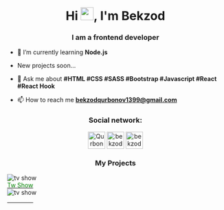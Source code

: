 <h1 align="center">Hi <img src="https://raw.githubusercontent.com/wasabeef/wasabeef/master/icons/wave.gif" width="30px">, I'm Bekzod</h1>
<h3 align="center">I am a frontend developer</h3>



- 🌱 I’m currently learning **Node.js**

- New projects soon...

- 💬 Ask me about **#HTML #CSS #SASS #Bootstrap #Javascript #React #React Hook**

- 📫 How to reach me **bekzodqurbonov1399@gmail.com** 

<p align="center">
<h3 align="center">Social network:</h3>
</p>

<p align="center">  <a href="https://t.me/fullstackdeveloper99" target="blank"><img align="middle" src="https://user-images.githubusercontent.com/56734609/104541252-13357480-5643-11eb-896c-cec4e18ce112.png" alt="Qurbonov" height="40" width="40" /></a>
<a href="https://www.instagram.com/bekzod13_08_99" target="blank"><img align="middle" src="https://user-images.githubusercontent.com/56734609/104541419-69a2b300-5643-11eb-971f-039c9fc60eb3.png" alt="bekzod_qurbonov" height="40" width="40" /></a>
<a href="https://www.linkedin.com/in/bekzod-qurbonov-2b0a31211" target="blank"><img align="middle" src="https://user-images.githubusercontent.com/56734609/132330172-e4bb01cc-dbac-457b-9378-193e00142f13.png" alt="bekzod" height="40" width="40" /></a></p>
<div>
  <div><h3 align="center">My Projects</h3></div>
  <div style="display:'flex';justify-content:'space-between' ">
    <div class='card' style="width:'50%',min-height:'300px'">
      <div class="card-body">
       <div class="card-img" 
            style="width:'100%'; height:'100%'; object-fit:'cover'">
            <img src="https://miro.medium.com/max/1400/0*eoqVzyWgYRxXEgiZ.jpeg" 
              alt="tv show"/>
       </div>
      </div>
      <a href="https://mytvshowlist.netlify.app/"  style="cursor:pointer"><span style="color: green"> Tw Show</span></a>
    </div>
    <div class='card' style="width:'50%',min-height:'300px'">
      <div class="card-body">
       <div class="card-img" style="width:'100%',height:'100%',object-fit:'cover'"><img src="https://miro.medium.com/max/1400/0*eoqVzyWgYRxXEgiZ.jpeg" alt="tv show"          /></div>
      </div>
      <a href="https://mytvshowlist.netlify.app/" ><span style="color: white">Tw Show</span></a>
    </div>
  </div>
</div>

